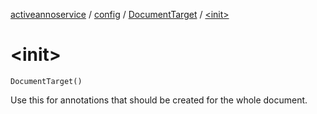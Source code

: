 [activeannoservice](../../index.md) / [config](../index.md) / [DocumentTarget](index.md) / [&lt;init&gt;](./-init-.md)

# &lt;init&gt;

`DocumentTarget()`

Use this for annotations that should be created for the whole document.

